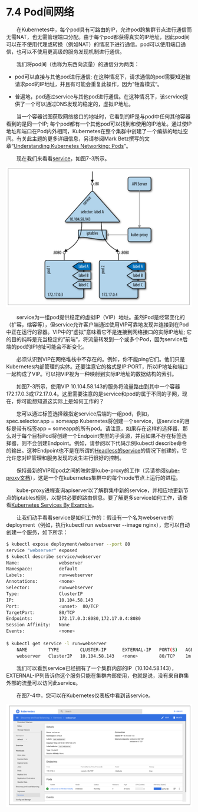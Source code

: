 # 7.4 Pod间网络

&emsp;&emsp;在Kubernetes中，每个pod具有可路由的IP，允许pod跨集群节点进行通信而无需NAT，也无需管理端口分配。由于每个pod都获得真实的IP地址，因此pod间可以在不使用代理或转换（例如NAT）的情况下进行通信。pod可以使用端口通信，也可以不使用更高级的服务发现机制进行通信。

&emsp;&emsp;我们将pod间（也称为东西向流量）的通信分为两类：

- pod可以直接与其他pod进行通信; 在这种情况下，请求通信的pod需要知道被请求pod的IP地址，并且有可能会重复此操作，因为”牲畜模式“。

- 普遍地，pod通过service与其他pod进行通信。在这种情况下，该service提供了一个可以通过DNS发现的稳定的，虚拟IP地址。

&emsp;&emsp;当一个容器试图获取网络接口的地址时，它看到的IP是与pod中任何其他容器看到的是同一个IP; 每个pod都有一个其他pod可以找到和使用的IP地址。通过使IP地址和端口在Pod内外相同，Kubernetes在整个集群中创建了一个编排的地址空间。有关此主题的更多详细信息，另请参阅Mark Betz撰写的文章“[Understanding Kubernetes Networking: Pods](https://medium.com/google-cloud/understanding-kubernetes-networking-pods-7117dd28727)”。

&emsp;&emsp;现在我们来看看[service](https://kubernetes.io/docs/concepts/services-networking/service/)，如图7-3所示。

![图7-3 Kubernetes中的service](../images/7-3.png)

&emsp;&emsp;service为一组pod提供稳定的虚拟IP（VIP）地址。虽然Pod是经常变化的（扩容，缩容等），但service允许客户端通过使用VIP可靠地发现并连接到在Pod中正在运行的容器。VIP中的“虚拟”意味着它不是连接到网络接口的实际IP地址; 它的目的纯粹是充当稳定的”前端“，将流量转发到一个或多个Pod，因为service后端的pod的IP地址可能会不断变化。

&emsp;&emsp;必须认识到VIP在网络堆栈中不存在的。例如，你不能ping它们。他们只是Kubernetes内部管理的实体。还要注意它的格式是IP:PORT，所以IP地址和端口一起构成了VIP。可以把VIP视为一种映射到实际IP地址的数据结构的索引。

&emsp;&emsp;如图7-3所示，使用VIP 10.104.58.143的服务将流量路由到其中一个容器172.17.0.3或172.17.0.4。这里需要注意的是service和pod的属于不同的子网，现在，你可能想知道这实际上是如何工作的？

&emsp;&emsp;您可以通过标签选择器指定service后端的一组pod，例如，spec.selector.app = someapp Kubernetes将创建一个service，该service的目标是带有标签app = someapp的所有pod。请注意，如果存在这样的选择器，那么对于每个目标Pod将创建一个Endpoint类型的子资源，并且如果不存在标签选择器，则不会创建Endpoint。例如，请参阅以下代码示例kubectl describe命令的输出。这种Endpoint也不是在所谓的[Headless的service](https://kubernetes.io/docs/concepts/services-networking/service/#headless-services)的情况下创建的，它允许您对IP管理和服务发现的发生进行很好的控制。

&emsp;&emsp;保持最新的VIP和pod之间的映射是kube-proxy的工作（另请参阅[kube-proxy文档](https://kubernetes.io/docs/reference/command-line-tools-reference/kube-proxy/)），这是一个在kubernetes集群中的每个node节点上运行的进程。

&emsp;&emsp;kube-proxy进程查询apiserver以了解群集中新的service，并相应地更新节点的iptables规则，以提供必要的路由信息。要了解更多service如何工作，请查看[Kubernetes Services By Example](https://blog.openshift.com/kubernetes-services-by-example/)。

&emsp;&emsp;让我们动手看看service是如何工作的：假设有一个名为webserver的deployment（例如，执行kubectl run webserver --image nginx），您可以自动创建一个服务，如下所示：

```bash
$ kubectl expose deployment/webserver --port 80
service "webserver" exposed
$ kubectl describe service/webserver
Name:               webserver
Namespace:          default
Labels:             run=webserver
Annotations:        <none>
Selector:           run=webserver
Type:               ClusterIP
IP:                 10.104.58.143
Port:               <unset>  80/TCP
TargetPort:         80/TCP
Endpoints:          172.17.0.3:8080,172.17.0.4:8080
Session Affinity:   None
Events:             <none>

$ kubectl get service -l run=webserver
    NAME        TYPE        CLUSTER-IP      EXTERNAL-IP   PORT(S)   AGE
    webserver   ClusterIP   10.104.58.143   <none>        80/TCP    1m
```

&emsp;&emsp;我们可以看到service已经拥有了一个集群内部的IP（10.104.58.143），EXTERNAL-IP列告诉你这个服务只能在集群内部使用，也就是说，没有来自群集外部的流量可以访问此service。

&emsp;&emsp;在图7-4中，您可以在Kubernetes仪表板中看到该service。

![图7-4 Dashbord中的service](../images/7-4.png)